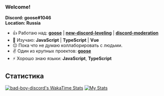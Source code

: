 ### Welcome!
**Discord: goose#1046**<br>
**Location: Russia**<br>

- 👍 Работаю над: **[goose](https://top.gg/bot/819564452722376745)** | **[new-discord-leveling](https://npmjs.com/package/new-discord-leveling)** | **[discord-moderation](https://npmjs.com/package/discord-moderation)**
- 📕 Изучаю: **JavaScript** | **TypeScript** | **Vue**
- 😐 Пока что не думаю коллаборировать с людьми.
- ✌ Один из крупных проектов: **[goose](https://top.gg/bot/819564452722376745)**
- ⚡ Хорошо знаю языки: **JavaScript**, **TypeScript**

## Статистика
[![bad-boy-discord's WakaTime Stats](https://github-readme-stats.vercel.app/api/wakatime?username=badboydiscord&theme=dark)](https://github.com/bad-boy-discord)
[![My Stats](https://github-readme-stats.vercel.app/api?username=bad-boy-discord&show_icons=true&theme=dark&count_private=true)](https://github.com/bad-boy-discord)
